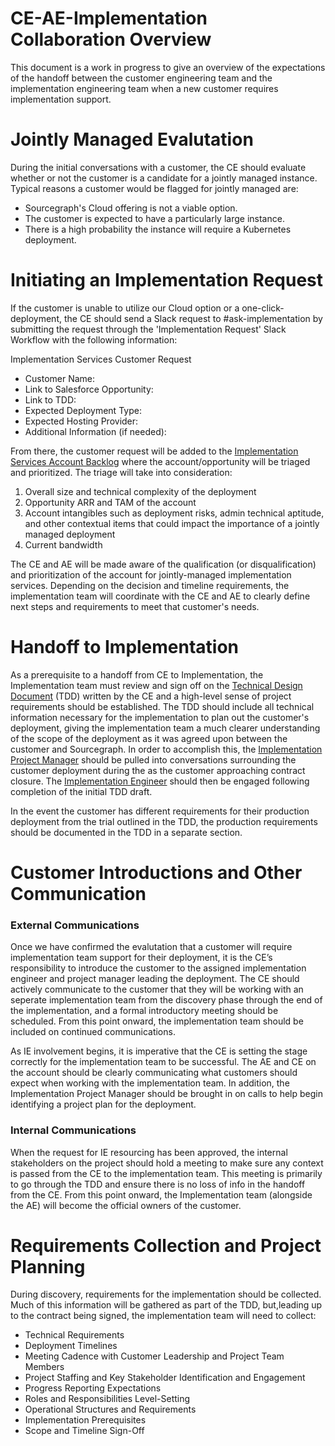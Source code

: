 # CE-AE-Implementation Collaboration Overview

This document is a work in progress to give an overview of the expectations of the handoff between the customer engineering team and the implementation engineering team when a new customer requires implementation support.

# Jointly Managed Evalutation

During the initial conversations with a customer, the CE should evaluate whether or not the customer is a candidate for a jointly managed instance. Typical reasons a customer would be flagged for jointly managed are:

- Sourcegraph's Cloud offering is not a viable option.
- The customer is expected to have a particularly large instance.
- There is a high probability the instance will require a Kubernetes deployment.

# Initiating an Implementation Request

If the customer is unable to utilize our Cloud option or a one-click-deployment, the CE should send a Slack request to #ask-implementation by submitting the request through the 'Implementation Request' Slack Workflow with the following information:

Implementation Services Customer Request

- Customer Name:
- Link to Salesforce Opportunity:
- Link to TDD:
- Expected Deployment Type:
- Expected Hosting Provider:
- Additional Information (if needed):

From there, the customer request will be added to the [Implementation Services Account Backlog](https://docs.google.com/spreadsheets/d/1v36cFlcWGEGENKGGTsElCEP4_ZhIQd2mhgpwDxRPtGM/edit#gid=0) where the account/opportunity will be triaged and prioritized. The triage will take into consideration:

1. Overall size and technical complexity of the deployment
2. Opportunity ARR and TAM of the account
3. Account intangibles such as deployment risks, admin technical aptitude, and other contextual items that could impact the importance of a jointly managed deployment
4. Current bandwidth<br>

The CE and AE will be made aware of the qualification (or disqualification) and prioritization of the account for jointly-managed implementation services. Depending on the decision and timeline requirements, the implementation team will coordinate with the CE and AE to clearly define next steps and requirements to meet that customer's needs.

# Handoff to Implementation

As a prerequisite to a handoff from CE to Implementation, the Implementation team must review and sign off on the [Technical Design Document](https://docs.google.com/document/d/1vjETRXdUtLSTRrnMAuN6aEbR_Xx0qHacONrnI0zoPyc/edit#heading=h.y9pic5x93a9l) (TDD) written by the CE and a high-level sense of project requirements should be established. The TDD should include all technical information necessary for the implementation to plan out the customer's deployment, giving the implementation team a much clearer understanding of the scope of the deployment as it was agreed upon between the customer and Sourcegraph. In order to accomplish this, the [Implementation Project Manager](../tpm/index.md) should be pulled into conversations surrounding the customer deployment during the as the customer approaching contract closure. The [Implementation Engineer](index.md) should then be engaged following completion of the initial TDD draft.

In the event the customer has different requirements for their production deployment from the trial outlined in the TDD, the production requirements should be documented in the TDD in a separate section.

# Customer Introductions and Other Communication

### External Communications

Once we have confirmed the evalutation that a customer will require implementation team support for their deployment, it is the CE’s responsibility to introduce the customer to the assigned implementation engineer and project manager leading the deployment. The CE should actively communicate to the customer that they will be working with an seperate implementation team from the discovery phase through the end of the implementation, and a formal introductory meeting should be scheduled. From this point onward, the implementation team should be included on continued communications.

As IE involvement begins, it is imperative that the CE is setting the stage correctly for the implementation team to be successful. The AE and CE on the account should be clearly communicating what customers should expect when working with the implementation team. In addition, the Implementation Project Manager should be brought in on calls to help begin identifying a project plan for the deployment.

### Internal Communications

When the request for IE resourcing has been approved, the internal stakeholders on the project should hold a meeting to make sure any context is passed from the CE to the implementation team. This meeting is primarily to go through the TDD and ensure there is no loss of info in the handoff from the CE. From this point onward, the Implementation team (alongside the AE) will become the official owners of the customer.

# Requirements Collection and Project Planning

During discovery, requirements for the implementation should be collected. Much of this information will be gathered as part of the TDD, but,leading up to the contract being signed, the implementation team will need to collect:

- Technical Requirements
- Deployment Timelines
- Meeting Cadence with Customer Leadership and Project Team Members
- Project Staffing and Key Stakeholder Identification and Engagement
- Progress Reporting Expectations
- Roles and Responsibilities Level-Setting
- Operational Structures and Requirements
- Implementation Prerequisites
- Scope and Timeline Sign-Off

